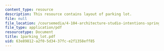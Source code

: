 ```yaml
---
content_type: resource
description: This resource contains layout of parking lot.
file: null
file_location: /coursemedia/4-104-architecture-studio-intentions-spring-2005/63e89812a2f05d3437fce2f1358eff85_1parking_lot.pdf
file_type: application/pdf
resourcetype: Document
title: 1parking_lot.pdf
uid: 63e89812-a2f0-5d34-37fc-e2f1358eff85
---
```

